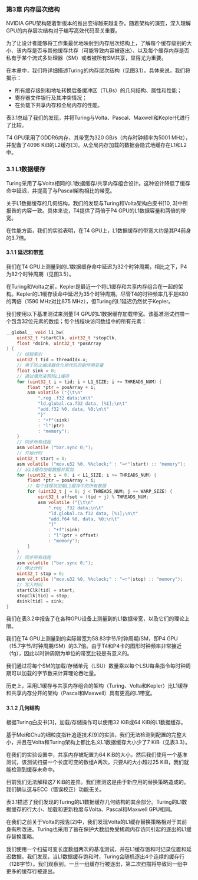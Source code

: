 ### 第3章 内存层次结构

NVIDIA GPU架构随着新版本的推出变得越来越复杂。随着架构的演变，深入理解GPU的内存层次结构对于编写高效代码至关重要。

为了让设计者能够将工作集最优地映射到内存层次结构上，了解每个缓存级别的大小、该内存是否与其他缓存共存（可能导致内容被逐出）、以及每个缓存内存是否私有于某个流式多处理器（SM）或者被所有SM共享，显得尤为重要。

在本章中，我们将详细描述Turing的内存层次结构（见图3.1）。具体来说，我们将揭示：

- 所有缓存级别和地址转换后备缓冲区（TLBs）的几何结构、属性和性能；
- 寄存器文件银行及其冲突情况；
- 在负载下共享内存和全局内存的性能。

表3.1总结了我们的发现，并将Turing与Volta、Pascal、Maxwell和Kepler代进行了比较。

T4 GPU采用了GDDR6内存，其带宽为320 GB/s（内存时钟频率为5001 MHz），并配备了4096 KiB的L2缓存[3]。从全局内存加载的数据会隐式地缓存在L1和L2中。

### 3.1 L1数据缓存

Turing采用了与Volta相同的L1数据缓存/共享内存组合设计。这种设计降低了缓存命中延迟，并提高了与Pascal架构相比的带宽。

关于L1数据缓存的几何结构，我们的发现与Turing和Volta架构白皮书[10, 3]中所报告的内容一致。具体来说，T4提供了两倍于P4 GPU的L1数据容量和两倍的带宽。

在性能方面，我们的实验表明，在T4 GPU上，L1数据缓存的带宽大约是其P4前身的3.7倍。

#### 3.1.1 延迟和带宽

我们在T4 GPU上测量到的L1数据缓存命中延迟为32个时钟周期，相比之下，P4为82个时钟周期（见图3.5）。

在Turing和Volta之前，Kepler是最近一个将L1缓存和共享内存组合在一起的架构。Kepler的L1缓存读命中延迟为35个时钟周期。尽管T4的时钟频率几乎是K80的两倍（1590 MHz对比875 MHz），但Turing的L1延迟仍然优于Kepler。

我们使用以下基准测试来测量T4 GPU的L1数据缓存加载带宽。该基准测试扫描一个包含32位元素的数组；每个线程块访问数组中的所有元素：

```c
__global__ void l1_bw(
    uint32_t *startClk, uint32_t *stopClk,
    float *dsink, uint32_t *posArray
) {
    // 线程索引
    uint32_t tid = threadIdx.x;
    // 用于防止编译器优化掉代码的副作用变量
    float sink = 0;
    // 通过填充来预热L1缓存
    for (uint32_t i = tid; i < L1_SIZE; i += THREADS_NUM) {
        float *ptr = posArray + i;
        asm volatile ("{\t\n"
            ".reg .f32 data;\n\t"
            "ld.global.ca.f32 data, [%1];\n\t"
            "add.f32 %0, data, %0;\n\t"
            "}"
            : "+f"(sink)
            : "l"(ptr)
            : "memory");
    }
    // 同步所有线程
    asm volatile ("bar.sync 0;");
    // 开始计时
    uint32_t start = 0;
    asm volatile ("mov.u32 %0, %%clock;" : "=r"(start) :: "memory");
    // 从L1缓存加载数据并累加
    for (uint32_t i = 0; i < L1_SIZE; i += THREADS_NUM) {
        float *ptr = posArray + i;
        // 每个线程块加载L1缓存中的所有数据
        for (uint32_t j = 0; j < THREADS_NUM; j += WARP_SIZE) {
            uint32_t offset = (tid + j) % THREADS_NUM;
            asm volatile ("{\t\n"
                ".reg .f32 data;\n\t"
                "ld.global.ca.f32 data, [%1];\n\t"
                "add.f64 %0, data, %0;\n\t"
                "}"
                : "+f"(sink)
                : "l"(ptr + offset)
                : "memory");
        }
    }
    // 同步所有线程
    asm volatile ("bar.sync 0;");
    // 停止计时
    uint32_t stop = 0;
    asm volatile ("mov.u32 %0, %%clock;" : "=r"(stop) :: "memory");
    // 写入时间
    startClk[tid] = start;
    stopClk[tid] = stop;
    dsink[tid] = sink;
}
```

我们在表3.2中报告了在各种GPU设备上测量到的L1数据带宽，以及它们的理论上限。

我们在T4 GPU上测量到的实际带宽为58.83字节/时钟周期/SM，即P4 GPU（15.7字节/时钟周期/SM）的3.7倍。由于T4和P4卡的图形时钟频率非常接近（fg），因此以时钟周期为单位的带宽比较是有意义的。

我们通过将每个SM的加载/存储单元（LSU）数量乘以每个LSU每条指令每时钟周期可以加载的字节数来计算理论吞吐量。

历史上，采用L1缓存与共享内存组合的架构（Turing、Volta和Kepler）比L1缓存和共享内存分开的架构（Pascal和Maxwell）具有更高的L1带宽。

#### 3.1.2 几何结构

根据Turing白皮书[3]，加载/存储操作可以使用32 KiB或64 KiB的L1数据缓存。

基于Mei和Chu的细粒度指针追逐技术[9]的实验，我们无法检测到配置的完整大小，并且在Volta和Turing架构上都比名义L1数据缓存大小少了7 KiB（见表3.3）。

在我们的实验设置中，共享内存被配置为64 KiB的大小。然后我们使用一个基准测试，该测试扫描一个长度可变的数组A两次。只要A的大小超过25 KiB，我们就能检测到缓存未命中。

目前我们无法解释这7 KiB的差异。我们推测这是由于新应用的替换策略造成的。我们确认这与ECC（错误校正）功能无关。

表3.1描述了我们发现的Turing的L1数据缓存几何结构的其余部分。Turing的L1数据缓存的行大小、加载和更新粒度与Volta、Pascal和Maxwell GPU相同。

在我们之前关于Volta的报告[2]中，我们发现Volta的L1缓存替换策略相对于其前身有所改进。Turing也采用了旨在保护大数组免受稀疏内存访问引起的逐出的L1缓存替换策略。

我们使用一个扫描可变长度数组两次的基准测试，并在L1缓存饱和时记录位置和延迟数据。我们发现，当L1数据缓存饱和时，Turing会随机逐出4个连续的缓存行（128字节）。我们观察到，一旦一组缓存行被逐出，第二次扫描将导致同一组中更多的缓存行被逐出。

